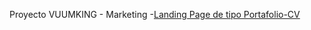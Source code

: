 Proyecto VUUMKING - Marketing
-[Landing Page de tipo Portafolio-CV](https://maykdev97.github.io/vuumking)